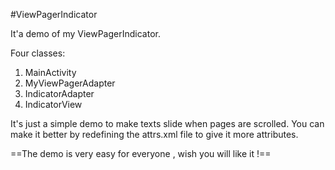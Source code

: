 #ViewPagerIndicator

It'a demo of my ViewPagerIndicator.

Four classes:
1. MainActivity
2. MyViewPagerAdapter
3. IndicatorAdapter
4. IndicatorView

It's just a simple demo to make texts slide when pages are scrolled.
You can make it better by redefining the attrs.xml file to give it more attributes.

==The demo is very easy for everyone , wish you will like it !==